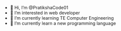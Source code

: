 - 👋 Hi, I’m @PratikshaCode01
- 👀 I’m interested in web developer
- 🌱 I’m currently learning TE Computer Engineering 
- 💞️ I’m currently learn a new programming language

<!---
PratikshaCode01/PratikshaCode01 is a ✨ special ✨ repository because its `README.md` (this file) appears on your GitHub profile.
You can click the Preview link to take a look at your changes.
--->
